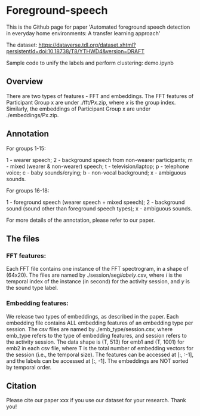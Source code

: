 # Foreground-speech


This is the Github page for paper 'Automated foreground speech detection in everyday home environments: A transfer learning approach'

The dataset: https://dataverse.tdl.org/dataset.xhtml?persistentId=doi:10.18738/T8/YTHWD4&version=DRAFT

Sample code to unify the labels and perform clustering: demo.ipynb



## Overview

There are two types of features - FFT and embeddings. The FFT features of Participant Group x are under ./fft/P*x*.zip, where *x* is the group index. Similarly, the embeddings of Participant Group x are under ./embeddings/Px.zip.



## Annotation

For groups 1-15:

1 - wearer speech; 2 - background speech from non-wearer participants; m - mixed (wearer & non-wearer) speech; t - television/laptop; p - telephone voice; c - baby sounds/crying; b - non-vocal background; x - ambiguous sounds.

For groups 16-18:

1 - foreground speech (wearer speech + mixed speech); 2 - background sound (sound other than foreground speech types); x - ambiguous sounds.

For more details of the annotation, please refer to our paper.



## The files

### FFT features:
Each FFT file contains one instance of the FFT spectrogram, in a shape of (64x20). The files are named by ./session/seg*i*_label_*y*.csv, where *i* is the temporal index of the instance (in second) for the activity session, and *y* is the sound type label. 

### Embedding features: 
We release two types of embeddings, as described in the paper. Each embedding file contains ALL embedding features of an embedding type per session. The csv files are named by ./emb_type/session.csv, where emb_type refers to the type of embedding features, and session refers to the activity session. The data shape is (T, 513) for emb1 and (T, 1001) for emb2 in each csv file, where T is the total number of embedding vectors for the session (i.e., the temporal size). The features can be accessed at [:, :-1], and the labels can be accessed at [:, -1]. The embeddings are NOT sorted by temporal order.
  


## Citation

Please cite our paper xxx if you use our dataset for your research. Thank you!
